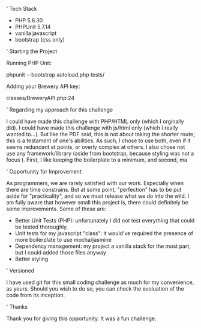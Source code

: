 ' Tech Stack

- PHP 5.6.30
- PHPUnit 5.7.14 
- vanilla javascript 
- bootstrap (css only)

' Starting the Project 

Running PHP Unit: 

phpunit --bootstrap autoload.php tests/ 

Adding your Brewery API key:

classes/BreweryAPI.php:24


' Regarding my approach for this challenge

I could have made this challenge with PHP/HTML only (which I orginally did). I could have made this challenge with js/html only (which I really wanted to...). But like the PDF said, this is not about taking the shorter route; this is a testament of one's abilities. As such, I chose to use both, even if it seems redundant at points, or overly complex at others. I also chose not use any framework/library (aside from bootstrap, because styling was not a focus ). First, I like keeping the boilerplate to a minimum, and second, ma     

' Opportunity for Improvement

As programmers, we are rarely satisfied with our work. Especially when there are time constrains. But at some point, "perfection" has to be put aside for "practicality", and so we must release what we do into the wild. I am fully aware that however small this project is, there could definitely be some improvements. Some of these are:

- Better Unit Tests (PHP): unfortunately I did not test everything that could be tested thoroughly. 
- Unit tests for my javascript "class": it would've required the presence of more boilerplate to use mocha/jasmine 
- Dependency management: my project a vanilla stack for the most part, but I could added those files anyway
- Better styling 

' Versioned

I have used git for this small coding challenge as much for my convenience, as yours. Should you wish to do so, you can check the evoluation of the code from its inception.

' Thanks

Thank you for giving this opportunity. It was a fun challenge.  
